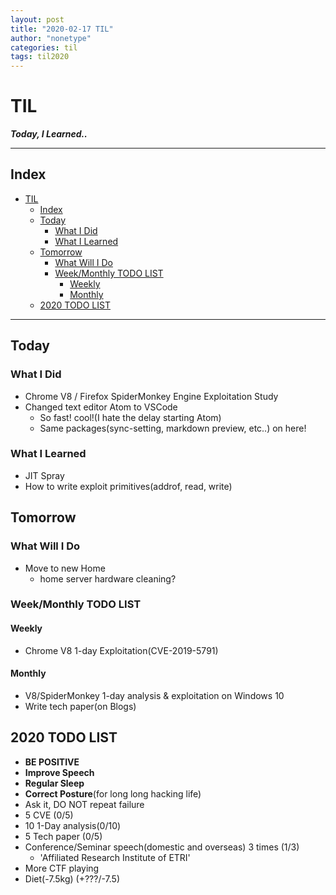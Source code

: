 ```yaml
---
layout: post
title: "2020-02-17 TIL"
author: "nonetype"
categories: til
tags: til2020
---
```


# TIL
***Today, I Learned..***

---
## Index

<!-- @import "[TOC]" {cmd="toc" depthFrom=1 depthTo=6 orderedList=false} -->
<!-- code_chunk_output -->

- [TIL](#til)
  - [Index](#index)
  - [Today](#today)
    - [What I Did](#what-i-did)
    - [What I Learned](#what-i-learned)
  - [Tomorrow](#tomorrow)
    - [What Will I Do](#what-will-i-do)
    - [Week/Monthly TODO LIST](#weekmonthly-todo-list)
      - [Weekly](#weekly)
      - [Monthly](#monthly)
  - [2020 TODO LIST](#2020-todo-list)

<!-- /code_chunk_output -->

---


## Today
### What I Did
- Chrome V8 / Firefox SpiderMonkey Engine Exploitation Study
- Changed text editor Atom to VSCode
  - So fast! cool!(I hate the delay starting Atom)
  - Same packages(sync-setting, markdown preview, etc..) on here!

### What I Learned
- JIT Spray
- How to write exploit primitives(addrof, read, write)

## Tomorrow
### What Will I Do
- Move to new Home
    - home server hardware cleaning?

### Week/Monthly TODO LIST
#### Weekly
- Chrome V8 1-day Exploitation(CVE-2019-5791)

#### Monthly
- V8/SpiderMonkey 1-day analysis & exploitation on Windows 10
- Write tech paper(on Blogs)

## 2020 TODO LIST
- **BE POSITIVE**
- **Improve Speech**
- **Regular Sleep**
- **Correct Posture**(for long long hacking life)
- Ask it, DO NOT repeat failure
- 5 CVE (0/5)
- 10 1-Day analysis(0/10)
- 5 Tech paper (0/5)
- Conference/Seminar speech(domestic and overseas) 3 times (1/3)
  - 'Affiliated Research Institute of ETRI'
- More CTF playing
- Diet(-7.5kg) (+???/-7.5)
